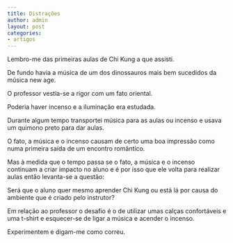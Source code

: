 ```yaml
---
title: Distrações
author: admin
layout: post
categories:
- artigos
---
```

Lembro-me das primeiras aulas de Chi Kung a que assisti.

De fundo havia a música de um dos dinossauros mais bem sucedidos da música new age.

O professor vestia-se a rigor com um fato oriental.

Poderia haver incenso e a iluminação era estudada.

Durante algum tempo transportei música para as aulas ou incenso e usava um quimono preto para dar aulas.

O fato, a música e o incenso causam de certo uma boa impressão como numa primeira saída de um encontro romântico.

Mas à medida que o tempo passa se o fato, a música e o incenso continuam a criar impacto no aluno e é por isso que ele volta para realizar aulas então levanta-se a questão:

Será que o aluno quer mesmo aprender Chi Kung ou está lá por causa do ambiente que é criado pelo instrutor?

Em relação ao professor o desafio é o de utilizar umas calças confortáveis e uma t-shirt e esquecer-se de ligar a música e acender o incenso.

Experimentem e digam-me como correu.
